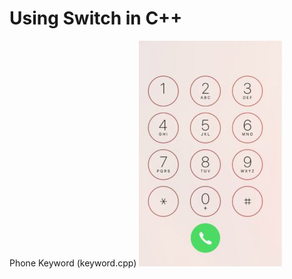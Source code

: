 # Using Switch in C++

Phone Keyword \(keyword.cpp\) ![Picture](../../.gitbook/assets/keyword_iphone.jpg)


